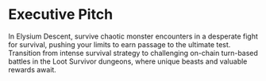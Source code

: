 # Executive Pitch

In Elysium Descent, survive chaotic monster encounters in a desperate fight for survival, pushing your limits to earn passage to the ultimate test. Transition from intense survival strategy to challenging on-chain turn-based battles in the Loot Survivor dungeons, where unique beasts and valuable rewards await.
